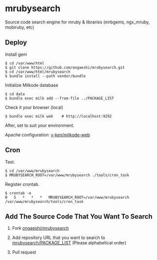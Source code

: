 mrubysearch
===========

Source code search engine for mruby &amp; libraries (mrbgems, ngx_mruby, mobiruby, etc)

## Deploy

Install gem

```
$ cd /var/www/html
$ git clone https://github.com/ongaeshi/mrubysearch.git
$ cd /var/www/html/mrubysearch
$ bundle install --path vendor/bundle
```

Initialize Milkode database

```
$ cd data
$ bundle exec milk add --from-file ../PACKAGE_LIST
```

Check it your browser (local)

```
$ bundle exec milk web    # http://localhost:9292
```

After, set to suit your environment.

Apache configuration: [y-ken/milkode-web](https://github.com/y-ken/milkode-web)

## Cron

Test.

```
$ cd /var/www/mrubysearch
$ MRUBYSEARCH_ROOT=/var/www/mrubysearch ./tools/cron_task
```

Register crontab.

```
$ crontab -e
0	5	*	*	*	MRUBYSEARCH_ROOT=/var/www/mrubysearch /var/www/mrubysearch/tools/cron_task
```

## Add The Source Code That You Want To Search

1. Fork [ongaeshi/mrubysearch](https://github.com/ongaeshi/mrubysearch/tree/master)

2. Add repository URL that you want to search to [mrubysearch/PACKAGE_LIST](https://github.com/ongaeshi/mrubysearch/blob/master/PACKAGE_LIST) (Please alphabetical order)

3. Pull request


